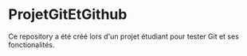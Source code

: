 # ProjetGitEtGithub

Ce repository a été créé lors d'un projet étudiant pour tester Git et ses fonctionalités.
